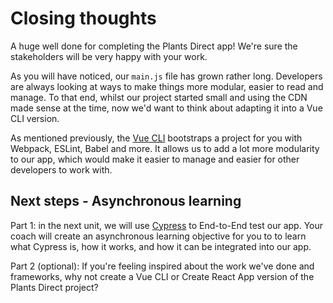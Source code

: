 # Closing thoughts

A huge well done for completing the Plants Direct app! We're sure the stakeholders will be very happy with your work.

As you will have noticed, our `main.js` file has grown rather long. Developers are always looking at ways to make things more modular, easier to read and manage. To that end, whilst our project started small and using the CDN made sense at the time, now we'd want to think about adapting it into a Vue CLI version.

As mentioned previously, the [Vue CLI](https://cli.vuejs.org/) bootstraps a project for you with Webpack, ESLint, Babel and more. It allows us to add a lot more modularity to our app, which would make it easier to manage and easier for other developers to work with.

## Next steps - Asynchronous learning

Part 1: in the next unit, we will use [Cypress](https://www.cypress.io/) to End-to-End test our app. Your coach will create an asynchronous learning objective for you to to learn what Cypress is, how it works, and how it can be integrated into our app.

Part 2 (optional): If you're feeling inspired about the work we've done and frameworks, why not create a Vue CLI or Create React App version of the Plants Direct project?

